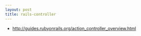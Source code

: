```yaml
---
layout: post
title: rails-controller
---
```

- <http://guides.rubyonrails.org/action_controller_overview.html>

